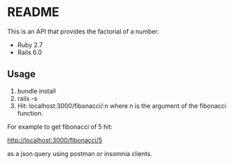 # README
This is an API that provides the factorial of a number.
* Ruby 2.7
* Rails 6.0
## Usage
1. bundle install
2. rails -s
3. Hit: localhost:3000/fibonacci/:n
where n is the argument of the fibonacci function.

For example to get fibonacci of 5 hit:

[http://localhost:3000/fibonacci/5](http://localhost:3000/fibonacci/5)

as a json query using postman or insomnia clients.
